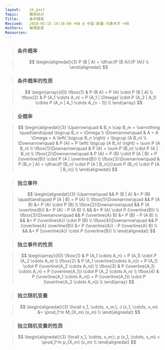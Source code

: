 ```yaml
---
layout:    zh_post
Topic:     概率统计
Title:     条件概率
Revised:   2018-05-15 19:38:00 +08 @ 中国-新疆-乌鲁木齐 +06
Authors:   璀璨星辰
Resources:
---
```


> ### 条件概率

> $$
> \begin{alignedat}{3}
> P (B | A) = \dfrac{P (B A)}{P (A)} \\
> \end{alignedat}
> $$
>

> ### 条件概率的性质

> $$
> \begin{array}{ll|l}
> \fbox{1} & P (B A) = P (A) \cdot P (B | A) \\
> \fbox{2} & P (A_1 \cdots A_n) = P (A_1 | \Omega) \cdot P (A_2 | A_1) \cdots P (A_n | A_1 \cdots A_{n - 1}) \\
> \end{array}
> $$
>

> ### 全概率

> $$
> \begin{alignedat}{3}
> \Uparrow\quad           & B_n \cap B_m = \varnothing \quad\land\quad \bigcup B_n = \Omega \\
> \Downarrow\quad         & A = A \Omega = A \left( \bigcup B_n \right) = \bigcup (A B_n) \\
> \Downarrow\quad         & P (A) = P \left( \bigcup (A B_n) \right) = \sum P (A B_n) \\
> \fbox{1}\Downarrow\quad & P (A) = \sum P (B_n) \cdot P (A | B_n) \\
> \fbox{2}\Downarrow\quad & P (A) = P (B) \cdot P (A | B) + P (\overline{B}) \cdot P (A | \overline{B}) \\
> \fbox{3}\Downarrow\quad & P (B_n | A) = \dfrac{P (B_n) \cdot P (A | B_n)}{\sum P (B_n) \cdot P (A | B_n)} \\
> \end{alignedat}
> $$
>

> ### 独立事件

> $$
> \begin{alignedat}{3}
> \Uparrow\quad           &&                     P (B | A) &= P (B) \quad\land\quad P (A | B) = P (A) \\
> \fbox{1}\Downarrow\quad &&                       P (A B) &= P (A) \cdot P (B) \\
> \fbox{2}\Downarrow\quad &&            P (A \overline{B}) &= P (A) - P (A B) \\
>                         &&                               &= P (A) \cdot P (\overline{B}) \\
> \fbox{3}\Downarrow\quad &&            P (\overline{A} B) &= P (B) - P (A B) \\
>                         &&                               &= P (\overline{A}) \cdot P (B) \\
> \fbox{4}\Downarrow\quad && P (\overline{A} \overline{B}) &= P (\overline{A}) - P (\overline{A} B) \\
>                         &&                               &= P (\overline{A}) \cdot P (\overline{B}) \\
> \end{alignedat}
> $$
>

> ### 独立事件的性质

> $$
> \begin{array}{ll|l}
> \fbox{1} & P (A_1 \cdots A_n) = P (A_1) \cdot P (A_2 \cdots A_n) \\
> \fbox{2} & P (A_1 \overline{\cdots A_n}) = P (A_1) \cdot P (\overline{A_2 \cdots A_n}) \\
> \fbox{3} & P (\overline{A_1} \cdots A_n) = P (\overline{A_1}) \cdot P (A_2 \cdots A_n) \\
> \fbox{4} & P (\overline{A_1 \cdots A_n}) = P (\overline{A_1}) \cdot P (\overline{A_2 \cdots A_n}) \\
> \end{array}
> $$
>

> ### 独立随机变量

> $$
> \begin{alignedat}{3}
> \forall x_1, \cdots, x_m;\;  J (x_1, \cdots, x_m) &= \prod_1^m M_{X_m} (x_m) \\
> \end{alignedat}
> $$
>

> ### 独立随机变量的性质

> $$
> \begin{alignedat}{3}
> \forall x_1, \cdots, x_m;\; p (x_1, \cdots, x_m) = \prod_1^m p_{X_m} (x_m) \\
> \end{alignedat}
> $$
>
